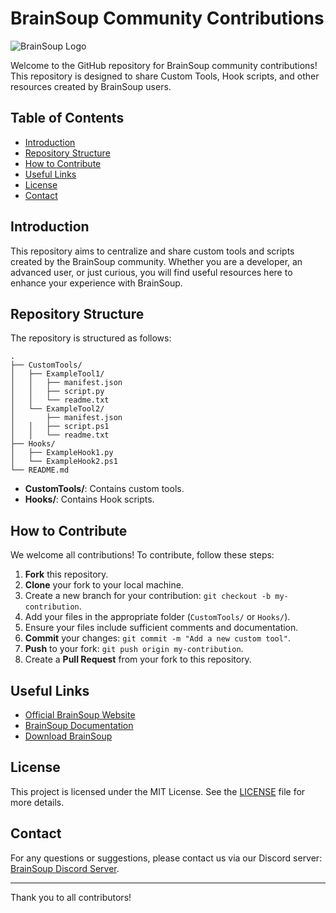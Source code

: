 # BrainSoup Community Contributions

![BrainSoup Logo](https://www.nurgo-software.com/images/BrainSoup/BrainSoupCard256.png)

Welcome to the GitHub repository for BrainSoup community contributions! This repository is designed to share Custom Tools, Hook scripts, and other resources created by BrainSoup users.

## Table of Contents

- [Introduction](#introduction)
- [Repository Structure](#repository-structure)
- [How to Contribute](#how-to-contribute)
- [Useful Links](#useful-links)
- [License](#license)
- [Contact](#contact)

## Introduction

This repository aims to centralize and share custom tools and scripts created by the BrainSoup community. Whether you are a developer, an advanced user, or just curious, you will find useful resources here to enhance your experience with BrainSoup.

## Repository Structure

The repository is structured as follows:
```
.
├── CustomTools/
│   ├── ExampleTool1/
│   │   ├── manifest.json
│   │   ├── script.py
│   │   └── readme.txt
│   └── ExampleTool2/
│       ├── manifest.json
│   │   ├── script.ps1
│   │   └── readme.txt
├── Hooks/
│   ├── ExampleHook1.py
│   └── ExampleHook2.ps1
└── README.md
```

- **CustomTools/**: Contains custom tools.
- **Hooks/**: Contains Hook scripts.

## How to Contribute

We welcome all contributions! To contribute, follow these steps:

1. **Fork** this repository.
2. **Clone** your fork to your local machine.
3. Create a new branch for your contribution: `git checkout -b my-contribution`.
4. Add your files in the appropriate folder (`CustomTools/` or `Hooks/`).
5. Ensure your files include sufficient comments and documentation.
6. **Commit** your changes: `git commit -m "Add a new custom tool"`.
7. **Push** to your fork: `git push origin my-contribution`.
8. Create a **Pull Request** from your fork to this repository.

## Useful Links

- [Official BrainSoup Website](https://www.nurgo-software.com/products/brainsoup)
- [BrainSoup Documentation](https://help.nurgo-software.com/category/207-getting-started)
- [Download BrainSoup](https://www.nurgo-software.com/download/BrainSoup.msi)

## License

This project is licensed under the MIT License. See the [LICENSE](./LICENSE) file for more details.

## Contact

For any questions or suggestions, please contact us via our Discord server: [BrainSoup Discord Server](https://discord.gg/xt7PyCnH9S).

---

Thank you to all contributors!